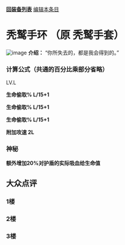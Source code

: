 [**回装备列表**](index.md)  [编辑本条目](https://github.com/GuguTown/Wiki/edit/main/equip/秃鹫手环.md) 
# 秃鹫手环 （原 秃鹫手套）
![image](https://user-images.githubusercontent.com/35645329/193947095-aa80f453-3ec1-4734-b3f9-975ca555a604.png) **介绍：** “你所失去的，都是我会得到的。”   
### 计算公式（共通的百分比乘部分省略）
LV.L   

**生命偷取% L/15+1**   

**生命偷取% L/15+1**   

**生命偷取% L/15+1**   

**附加攻速 2L**   

### 神秘
**额外增加20%对护盾的实际吸血给生命值**

## 大众点评
### 1楼

### 2楼 

### 3楼 
